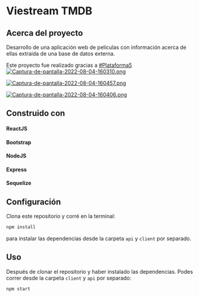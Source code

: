 # Viestream TMDB  



## Acerca del proyecto 

Desarrollo de una aplicación web de películas
con información acerca de ellas extraída de
una base de datos externa.


Este proyecto fue realizado gracias a [#Plataforma5](https://www.plataforma5.la/) 
[![Captura-de-pantalla-2022-08-04-160310.png](https://i.postimg.cc/gcVxwn9w/Captura-de-pantalla-2022-08-04-160310.png)](https://postimg.cc/G9pLV3mr)

[![Captura-de-pantalla-2022-08-04-160457.png](https://i.postimg.cc/BbLNgHxG/Captura-de-pantalla-2022-08-04-160457.png)](https://postimg.cc/vxyW81qP)

[![Captura-de-pantalla-2022-08-04-160406.png](https://i.postimg.cc/FHBztSS6/Captura-de-pantalla-2022-08-04-160406.png)](https://postimg.cc/DS1nL8BQ)

## Construido con
#### ReactJS
#### Bootstrap
#### NodeJS
#### Express
#### Sequelize

## Configuración

Clona este repositorio y corré en la terminal:
```sh 
npm install
``` 
para instalar las dependencias desde la carpeta `api` y `client` por separado.

## Uso

Después de clonar el repositorio y haber instalado las dependencias. Podes correr desde la carpeta `client` y `api` por separado:
```sh 
npm start
```
